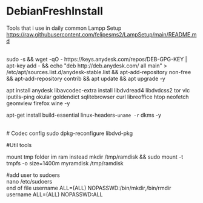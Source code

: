 # DebianFreshInstall
Tools that i use in daily common
Lampp Setup
https://raw.githubusercontent.com/felipesms2/LampSetup/main/README.md

<br>
sudo -s &&
wget -qO - https://keys.anydesk.com/repos/DEB-GPG-KEY | apt-key add - && echo "deb http://deb.anydesk.com/ all main" > /etc/apt/sources.list.d/anydesk-stable.list && 
apt-add-repository non-free && apt-add-repository contrib && apt update && apt upgrade -y

apt install anydesk libavcodec-extra install libdvdread4 libdvdcss2  tor vlc iputils-ping okular goldendict sqlitebrowser curl libreoffice htop neofetch geomview firefox wine -y
 
apt-get install build-essential linux-headers-`uname -r` dkms -y



<br>
# Codec config
sudo dpkg-reconfigure libdvd-pkg

<br>

#Util tools

mount tmp folder im ram instead
  mkdir /tmp/ramdisk  &&  sudo mount -t tmpfs -o size=1400m myramdisk /tmp/ramdisk
  
  #add user to sudoers
  <br>
  nano /etc/sudoers
  <br>
    end of file
      username ALL=(ALL) NOPASSWD:/bin/mkdir,/bin/rmdir
      <br>
      username  ALL=(ALL) NOPASSWD:ALL

  




